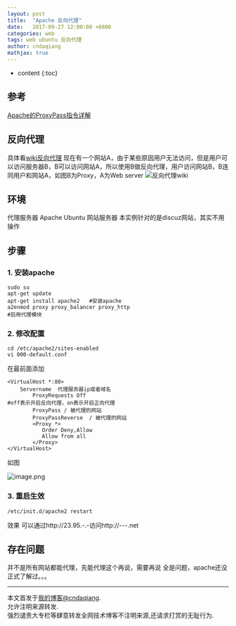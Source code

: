```yaml
---
layout: post
title:  "Apache 反向代理"
date:   2017-09-27 12:00:00 +0800
categories: web
tags: web ubuntu 反向代理 
author: cndaqiang
mathjax: true
---
```

* content
{:toc}





## 参考
[Apache的ProxyPass指令详解](http://www.javacui.com/service/318.html)

## 反向代理
具体看[wiki反向代理](https://zh.wikipedia.org/wiki/%E5%8F%8D%E5%90%91%E4%BB%A3%E7%90%86)
现在有一个网站A，由于某些原因用户无法访问，但是用户可以访问服务器B，B可以访问网站A，所以使用B做反向代理，用户访问网站B，B连同用户和网站A，如图B为Proxy，A为Web server
![反向代理wiki](http://upload-images.jianshu.io/upload_images/4575564-50a02efd53d21d8b.png?imageMogr2/auto-orient/strip%7CimageView2/2/w/1240)
## 环境
代理服务器 Apache Ubuntu
网站服务器 本实例针对的是discuz网站，其实不用操作
## 步骤

### 1. 安装apache
```
sudo su
apt-get update
apt-get install apache2   #安装apache
a2enmod proxy proxy_balancer proxy_http
#启用代理模块
```
### 2. 修改配置
```
cd /etc/apache2/sites-enabled
vi 000-default.conf 
```
在最前面添加
```
<VirtualHost *:80>
    Servername  代理服务器ip或者域名
        ProxyRequests Off
#off表示开启反向代理，on表示开启正向代理
        ProxyPass / 被代理的网站
        ProxyPassReverse  / 被代理的网站
        <Proxy *>
           Order Deny,Allow
           Allow from all
        </Proxy>
</VirtualHost>
```

如图

![image.png](http://upload-images.jianshu.io/upload_images/4575564-7cfcd6e438f57311.png?imageMogr2/auto-orient/strip%7CimageView2/2/w/1240)

### 3. 重启生效
```
/etc/init.d/apache2 restart
```
效果
可以通过http://23.95.-.-访问http://---.net


## 存在问题
并不是所有网站都能代理，先能代理这个再说，需要再说
全是问题，apache还没正式了解过。。。



------
本文首发于[我的博客@cndaqiang](https://cndaqiang.github.io/).<br>
允许注明来源转发.<br>
强烈谴责大专栏等肆意转发全网技术博客不注明来源,还请求打赏的无耻行为.
